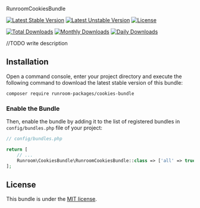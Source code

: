RunroomCookiesBundle

[![Latest Stable Version](https://poser.pugx.org/runroom-packages/cookies-bundle/v/stable)](https://packagist.org/packages/runroom-packages/cookies-bundle)
[![Latest Unstable Version](https://poser.pugx.org/runroom-packages/cookies-bundle/v/unstable)](https://packagist.org/packages/runroom-packages/cookies-bundle)
[![License](https://poser.pugx.org/runroom-packages/cookies-bundle/license)](https://packagist.org/packages/runroom-packages/cookies-bundle)

[![Total Downloads](https://poser.pugx.org/runroom-packages/cookies-bundle/downloads)](https://packagist.org/packages/runroom-packages/cookies-bundle)
[![Monthly Downloads](https://poser.pugx.org/runroom-packages/cookies-bundle/d/monthly)](https://packagist.org/packages/runroom-packages/cookies-bundle)
[![Daily Downloads](https://poser.pugx.org/runroom-packages/cookies-bundle/d/daily)](https://packagist.org/packages/runroom-packages/cookies-bundle)

//TODO write description

## Installation

Open a command console, enter your project directory and execute the following command to download the latest stable version of this bundle:

```
composer require runroom-packages/cookies-bundle
```

### Enable the Bundle

Then, enable the bundle by adding it to the list of registered bundles in `config/bundles.php` file of your project:

```php
// config/bundles.php

return [
    // ...
    Runroom\CookiesBundle\RunroomCookiesBundle::class => ['all' => true],
];
```

## License

This bundle is under the [MIT license](LICENSE).
